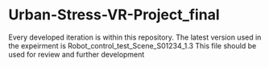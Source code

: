 # Urban-Stress-VR-Project_final

Every developed iteration is within this repository. 
The latest version used in the expeirment is Robot_control_test_Scene_S01234_1.3
This file should be used for review and further development 
